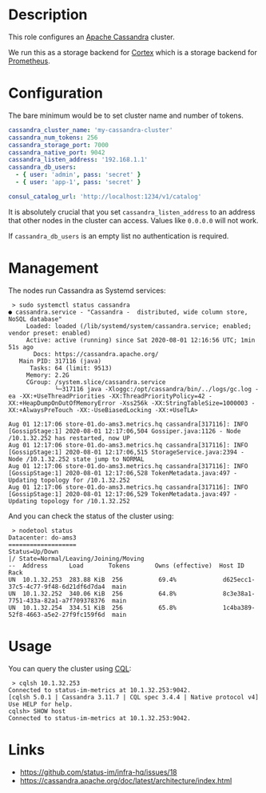 # Description

This role configures an [Apache Cassandra](https://cassandra.apache.org/) cluster.

We run this as a storage backend for [Cortex](https://cortexmetrics.io/) which is a storage backend for [Prometheus](https://prometheus.io/).

# Configuration

The bare minimum would be to set cluster name and number of tokens.
```yml
cassandra_cluster_name: 'my-cassandra-cluster'
cassandra_num_tokens: 256
cassandra_storage_port: 7000
cassandra_native_port: 9042
cassandra_listen_address: '192.168.1.1'
cassandra_db_users:
  - { user: 'admin', pass: 'secret' }
  - { user: 'app-1', pass: 'secret' }

consul_catalog_url: 'http://localhost:1234/v1/catalog'
```
It is absolutely crucial that you set `cassandra_listen_address` to an address that other nodes in the cluster can access. Values like `0.0.0.0` will not work.

If `cassandra_db_users` is an empty list no authentication is required.

# Management

The nodes run Cassandra as Systemd services:
```
 > sudo systemctl status cassandra
● cassandra.service - "Cassandra -  distributed, wide column store, NoSQL database"
     Loaded: loaded (/lib/systemd/system/cassandra.service; enabled; vendor preset: enabled)
     Active: active (running) since Sat 2020-08-01 12:16:56 UTC; 1min 51s ago
       Docs: https://cassandra.apache.org/
   Main PID: 317116 (java)
      Tasks: 64 (limit: 9513)
     Memory: 2.2G
     CGroup: /system.slice/cassandra.service
             └─317116 java -Xloggc:/opt/cassandra/bin/../logs/gc.log -ea -XX:+UseThreadPriorities -XX:ThreadPriorityPolicy=42 -XX:+HeapDumpOnOutOfMemoryError -Xss256k -XX:StringTableSize=1000003 -XX:+AlwaysPreTouch -XX:-UseBiasedLocking -XX:+UseTLA>

Aug 01 12:17:06 store-01.do-ams3.metrics.hq cassandra[317116]: INFO  [GossipStage:1] 2020-08-01 12:17:06,504 Gossiper.java:1126 - Node /10.1.32.252 has restarted, now UP
Aug 01 12:17:06 store-01.do-ams3.metrics.hq cassandra[317116]: INFO  [GossipStage:1] 2020-08-01 12:17:06,515 StorageService.java:2394 - Node /10.1.32.252 state jump to NORMAL
Aug 01 12:17:06 store-01.do-ams3.metrics.hq cassandra[317116]: INFO  [GossipStage:1] 2020-08-01 12:17:06,528 TokenMetadata.java:497 - Updating topology for /10.1.32.252
Aug 01 12:17:06 store-01.do-ams3.metrics.hq cassandra[317116]: INFO  [GossipStage:1] 2020-08-01 12:17:06,529 TokenMetadata.java:497 - Updating topology for /10.1.32.252
```
And you can check the status of the cluster using:
```
 > nodetool status
Datacenter: do-ams3
===================
Status=Up/Down
|/ State=Normal/Leaving/Joining/Moving
--  Address      Load       Tokens       Owns (effective)  Host ID                               Rack
UN  10.1.32.253  283.88 KiB  256          69.4%             d625ecc1-37c5-4c77-9f48-6d21df6d7da4  main
UN  10.1.32.252  340.06 KiB  256          64.8%             8c3e38a1-7751-433a-82a1-a7f709378376  main
UN  10.1.32.254  334.51 KiB  256          65.8%             1c4ba389-52f8-4663-a5e2-27f9fc159f6d  main
```

# Usage

You can query the cluster using [CQL](https://cassandra.apache.org/doc/latest/cql/index.html):
```
 > cqlsh 10.1.32.253
Connected to status-im-metrics at 10.1.32.253:9042.
[cqlsh 5.0.1 | Cassandra 3.11.7 | CQL spec 3.4.4 | Native protocol v4]
Use HELP for help.
cqlsh> SHOW host
Connected to status-im-metrics at 10.1.32.253:9042.
```

# Links

* https://github.com/status-im/infra-hq/issues/18
* https://cassandra.apache.org/doc/latest/architecture/index.html
